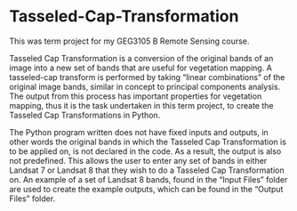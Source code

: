 # Tasseled-Cap-Transformation

This was term project for my GEG3105 B Remote Sensing course.

Tasseled Cap Transformation is a conversion of the original bands of an image into a new set of bands that are useful for vegetation mapping. A tasseled-cap transform is performed by taking “linear combinations” of the original image bands, similar in concept to principal components analysis. The output from this process has important properties for vegetation mapping, thus it is the task undertaken in this term project, to create the Tasseled Cap Transformations in Python.

The Python program written does not have fixed inputs and outputs, in other words the original bands in which the Tasseled Cap Transformation is to be applied on, is not declared in the code. As a result, the output is also not predefined. This allows the user to enter any set of bands in either Landsat 7 or Landsat 8 that they wish to do a Tasseled Cap Transformation on. An example of a set of Landsat 8 bands, found in the “Input Files” folder are used to create the example outputs, which can be found in the “Output Files” folder.
